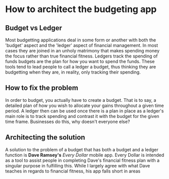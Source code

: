 # How to architect the budgeting app

## Budget vs Ledger

Most budgetting applications deal in some form or another with both the 'budget' aspect and the 'ledger' aspect of financial management. In most cases they are joined in an unholy matrimony that makes spending money the focus rather than true financial fitness. Ledgers track the spending of funds budgets are the plan for how you want to spend the funds. These tools tend to lead people to call a ledger a budget, thus thinking they are budgetting when they are, in reality, only tracking their spending.

## How to fix the problem

In order to budget, you actually have to create a budget. That is to say, a detailed plan of how you wish to allocate your gains throughout a given time period. A ledger then can be used once there is a plan in place as a ledger's main role is to track spending and contrast it with the budget for the given time frame. Businesses do this, why doesn't everyone else?

## Architecting the solution

A solution to the problem of a budget that has both a budget and a 
ledger function is __Dave Ramsey's__ *Every Dollar* mobile app. Every 
Dollar is intended as a tool to assist people in completing Dave's 
financial fitness plan with a singular purpose in fulfilling this. 
While I largely agree with what Dave teaches in regards to financial 
fitness, his app falls short in areas  
